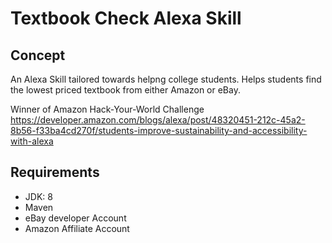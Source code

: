 # Textbook Check Alexa Skill

## Concept
An Alexa Skill tailored towards helpng college students. Helps students find the lowest priced textbook from either Amazon or eBay.

Winner of Amazon Hack-Your-World Challenge
https://developer.amazon.com/blogs/alexa/post/48320451-212c-45a2-8b56-f33ba4cd270f/students-improve-sustainability-and-accessibility-with-alexa

## Requirements
- JDK: 8
- Maven
- eBay developer Account
- Amazon Affiliate Account




